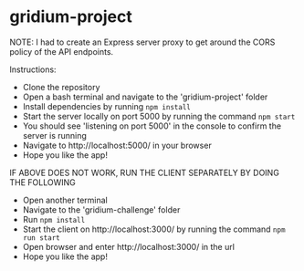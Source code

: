 # gridium-project

NOTE: I had to create an Express server proxy to get around the CORS policy of the API endpoints. 

Instructions:
- Clone the repository
- Open a bash terminal and navigate to the 'gridium-project' folder
- Install dependencies by running `npm install`
- Start the server locally on port 5000 by running the command `npm start`
- You should see 'listening on port 5000' in the console to confirm the server is running
- Navigate to http://localhost:5000/ in your browser
- Hope you like the app!

IF ABOVE DOES NOT WORK, RUN THE CLIENT SEPARATELY BY DOING THE FOLLOWING
- Open another terminal
- Navigate to the 'gridium-challenge' folder
- Run `npm install`
- Start the client on http://localhost:3000/ by running the command `npm run start`
- Open browser and enter http://localhost:3000/ in the url
- Hope you like the app!
